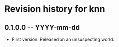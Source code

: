 # Revision history for knn

## 0.1.0.0  -- YYYY-mm-dd

* First version. Released on an unsuspecting world.

